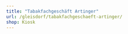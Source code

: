```yaml
---
title: "Tabakfachgeschäft Artinger"
url: /gleisdorf/tabakfachgeschaeft-artinger/
shop: Kiosk
---
```

